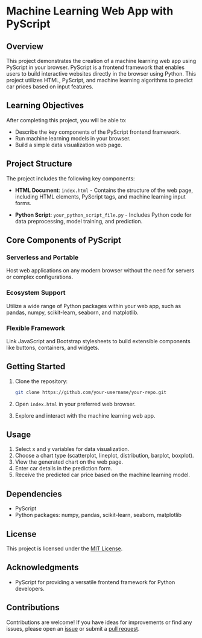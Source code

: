 # Machine Learning Web App with PyScript

## Overview

This project demonstrates the creation of a machine learning web app using PyScript in your browser. PyScript is a frontend framework that enables users to build interactive websites directly in the browser using Python. This project utilizes HTML, PyScript, and machine learning algorithms to predict car prices based on input features.

## Learning Objectives

After completing this project, you will be able to:

- Describe the key components of the PyScript frontend framework.
- Run machine learning models in your browser.
- Build a simple data visualization web page.

## Project Structure

The project includes the following key components:

- **HTML Document**: `index.html` - Contains the structure of the web page, including HTML elements, PyScript tags, and machine learning input forms.

- **Python Script**: `your_python_script_file.py` - Includes Python code for data preprocessing, model training, and prediction.

## Core Components of PyScript

### Serverless and Portable

Host web applications on any modern browser without the need for servers or complex configurations.

### Ecosystem Support

Utilize a wide range of Python packages within your web app, such as pandas, numpy, scikit-learn, seaborn, and matplotlib.

### Flexible Framework

Link JavaScript and Bootstrap stylesheets to build extensible components like buttons, containers, and widgets.

## Getting Started

1. Clone the repository:

   ```bash
   git clone https://github.com/your-username/your-repo.git
   ```

2. Open `index.html` in your preferred web browser.

3. Explore and interact with the machine learning web app.

## Usage

1. Select x and y variables for data visualization.
2. Choose a chart type (scatterplot, lineplot, distribution, barplot, boxplot).
3. View the generated chart on the web page.
4. Enter car details in the prediction form.
5. Receive the predicted car price based on the machine learning model.

## Dependencies

- PyScript
- Python packages: numpy, pandas, scikit-learn, seaborn, matplotlib

## License

This project is licensed under the [MIT License](https://github.com/Elomunait/PyScript-ML/LICENSE).

## Acknowledgments

- PyScript for providing a versatile frontend framework for Python developers.

## Contributions

Contributions are welcome! If you have ideas for improvements or find any issues, please open an [issue](https://github.com/Elomunait/PyScript-ML/issues) or submit a [pull request](https://github.com/Elomunait/PyScript-ML/pulls).
